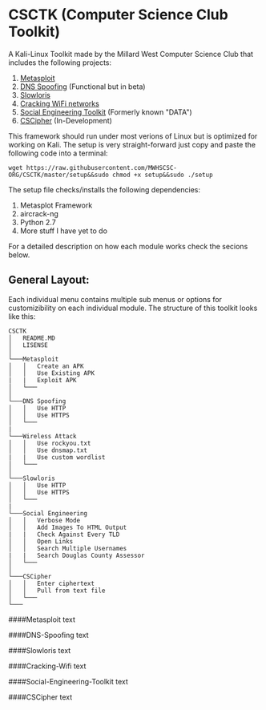 # CSCTK (Computer Science Club Toolkit)
A Kali-Linux Toolkit made by the Millard West Computer Science Club that includes the following projects:

1. [Metasploit](#Metasploit)
2. [DNS Spoofing](#DNS-Spoofing) (Functional but in beta)
3. [Slowloris](#Slowloris)
4. [Cracking WiFi networks](#Cracking-WiFi)
5. [Social Engineering Toolkit](#Social-Engineering-Toolkit) (Formerly known "DATA")
6. [CSCipher](#CSCipher) (In-Development)

This framework should run under most verions of Linux but is optimized for working on Kali.
The setup is very straight-forward just copy and paste the following code into a terminal:
```{r, engine='bash', count_lines}
wget https://raw.githubusercontent.com/MWHSCSC-ORG/CSCTK/master/setup&&sudo chmod +x setup&&sudo ./setup 
```
The setup file checks/installs the following dependencies:

1. Metasplot Framework
2. aircrack-ng
3. Python 2.7
4. More stuff I have yet to do

For a detailed description on how each module works check the secions below.

## General Layout:
Each individual menu contains multiple sub menus or options for customizibility on each individual module. The structure of this toolkit looks like this:
```
CSCTK
│   README.MD
│   LISENSE  
│
└───Metasploit
│   │   Create an APK
│   │   Use Existing APK
|   |   Exploit APK
│   └───
│   
└───DNS Spoofing
│   │   Use HTTP
│   │   Use HTTPS
│   └───
|
└───Wireless Attack
│   │   Use rockyou.txt
│   │   Use dnsmap.txt
|   |   Use custom wordlist
│   └───
│   
└───Slowloris
│   │   Use HTTP
│   │   Use HTTPS
│   └───
|
└───Social Engineering
│   │   Verbose Mode
│   │   Add Images To HTML Output
|   |   Check Against Every TLD
│   │   Open Links
│   │   Search Multiple Usernames
|   |   Search Douglas County Assessor
│   └───
│   
└───CSCipher
│   │   Enter ciphertext
│   │   Pull from text file
│   └───
└───

```

####Metasploit
text

####DNS-Spoofing
text

####Slowloris
text

####Cracking-Wifi
text

####Social-Engineering-Toolkit
text

####CSCipher
text
